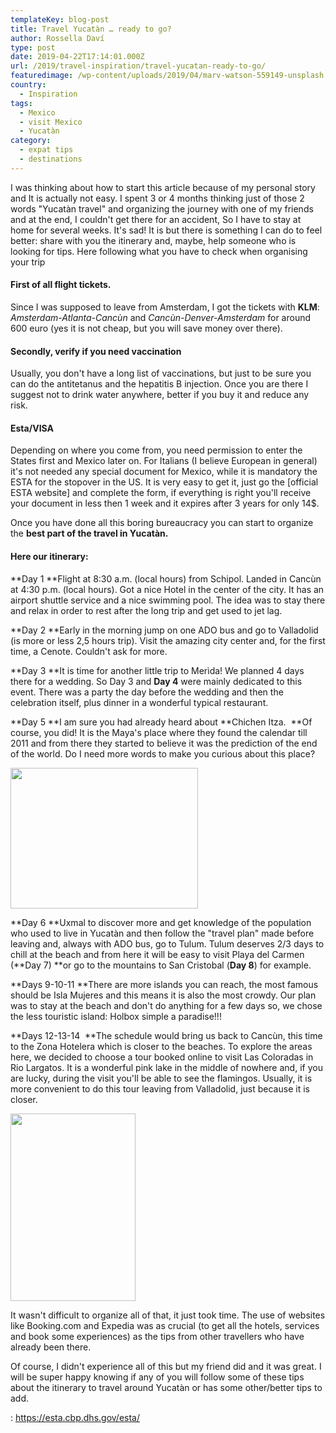 ```yaml
---
templateKey: blog-post
title: Travel Yucatàn … ready to go?
author: Rossella Daví
type: post
date: 2019-04-22T17:14:01.000Z
url: /2019/travel-inspiration/travel-yucatan-ready-to-go/
featuredimage: /wp-content/uploads/2019/04/marv-watson-559149-unsplash.jpg
country:
  - Inspiration
tags:
  - Mexico
  - visit Mexico
  - Yucatàn
category:
  - expat tips
  - destinations
---
```


I was thinking about how to start this article because of my personal story and It is actually not easy. I spent 3 or 4 months thinking just of those 2 words "Yucatàn travel" and organizing the journey with one of my friends and at the end, I couldn't get there for an accident, So I have to stay at home for several weeks. It's sad! It is  but there is something I can do to feel better: share with you the itinerary and, maybe, help someone who is looking for tips. Here following what you have to check when organising your trip

#### **First of all flight tickets**.

Since I was supposed to leave from Amsterdam, I got the tickets with **KLM**: _Amsterdam-Atlanta-Cancùn_ and _Cancùn-Denver-Amsterdam_ for around 600 euro (yes it is not cheap, but you will save money over there).

#### **Secondly, verify if you need vaccination**

Usually, you don't have a long list of vaccinations, but just to be sure you can do the antitetanus and the hepatitis B injection. Once you are there I suggest not to drink water anywhere, better if you buy it and reduce any risk.

#### **Esta/VISA**

Depending on where you come from, you need permission to enter the States first and Mexico later on. For Italians (I believe European in general) it's not needed any special document for Mexico, while it is mandatory the ESTA for the stopover in the US. It is very easy to get it, just go the [official ESTA website] and complete the form, if everything is right you'll receive your document in less then 1 week and it expires after 3 years for only 14\$.

Once you have done all this boring bureaucracy you can start to organize the **best part of the travel in Yucatàn.**

#### Here our itinerary:

**Day 1 **Flight at 8:30 a.m. (local hours) from Schipol. Landed in Cancùn at 4:30 p.m. (local hours). Got a nice Hotel in the center of the city. It has an airport shuttle service and a nice swimming pool. The idea was to stay there and relax in order to rest after the long trip and get used to jet lag.

**Day 2 **Early in the morning jump on one ADO bus and go to Valladolid (is more or less 2,5 hours trip). Visit the amazing city center and, for the first time, a Cenote. Couldn't ask for more.

**Day 3 **It is time for another little trip to Merìda! We planned 4 days there for a wedding. So Day 3 and **Day 4** were mainly dedicated to this event. There was a party the day before the wedding and then the celebration itself, plus dinner in a wonderful typical restaurant.

**Day 5 **I am sure you had already heard about **Chichen Itza.  **Of course, you did! It is the Maya's place where they found the calendar till 2011 and from there they started to believe it was the prediction of the end of the world. Do I need more words to make you curious about this place?

<img  src="/img/uploads/2019/04/merida-thexpat-300x225.jpg" alt="" width="300" height="225" srcset="/img/uploads/2019/04/merida-thexpat-300x225.jpg 300w, /img/uploads/2019/04/merida-thexpat.jpg 563w" sizes="(max-width: 300px) 100vw, 300px" />

**Day 6 **Uxmal to discover more and get knowledge of the population who used to live in Yucatàn and then follow the "travel plan" made before leaving and, always with ADO bus, go to Tulum. Tulum deserves 2/3 days to chill at the beach and from here it will be easy to visit Playa del Carmen (**Day 7) **or go to the mountains to San Cristobal (**Day 8**) for example.

**Days 9-10-11 **There are more islands you can reach, the most famous should be Isla Mujeres and this means it is also the most crowdy. Our plan was to stay at the beach and don't do anything for a few days so, we chose the less touristic island: Holbox simple a paradise!!!

**Days 12-13-14  **The schedule would bring us back to Cancùn, this time to the Zona Hotelera which is closer to the beaches. To explore the areas here, we decided to choose a tour booked online to visit Las Coloradas in Rio Largatos. It is a wonderful pink lake in the middle of nowhere and, if you are lucky, during the visit you'll be able to see the flamingos. Usually, it is more convenient to do this tour leaving from Valladolid, just because it is closer.

<img  src="/img/uploads/2019/04/aa0c90005604291d9f87ec652bc878ec-200x300.jpg" alt="" width="200" height="300" srcset="/img/uploads/2019/04/aa0c90005604291d9f87ec652bc878ec-200x300.jpg 200w, /img/uploads/2019/04/aa0c90005604291d9f87ec652bc878ec.jpg 500w" sizes="(max-width: 200px) 100vw, 200px" />

It wasn't difficult to organize all of that, it just took time. The use of websites like Booking.com and Expedia was as crucial (to get all the hotels, services and book some experiences) as the tips from other travellers who have already been there.

Of course, I didn't experience all of this but my friend did and it was great. I will be super happy knowing if any of you will follow some of these tips about the itinerary to travel around Yucatàn or has some other/better tips to add.

  

<!--td {border: 1px solid #ccc;}br {mso-data-placement:same-cell;}-->

: https://esta.cbp.dhs.gov/esta/
